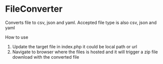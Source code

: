 # FileConverter
Converts file to csv, json and yaml. Accepted file type is also csv, json and yaml

How to use
1. Update the target file in index.php it could be local path or url
2. Navigate to browser where the files is hosted and it will trigger a zip file download with the converted file
